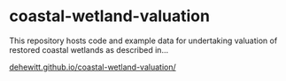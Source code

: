 # coastal-wetland-valuation
This repository hosts code and example data for undertaking valuation of restored coastal wetlands as described in...

[dehewitt.github.io/coastal-wetland-valuation/](/docs/coastal-wetland-valuation.html)
